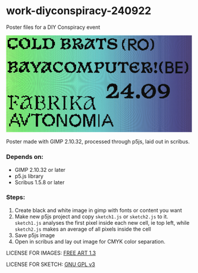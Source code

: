 # work-diyconspiracy-240922
Poster files for a DIY Conspiracy event

![main image](index4.png)

Poster made with GIMP 2.10.32, processed through p5js, laid out in scribus.

### Depends on:
- GIMP 2.10.32 or later
- p5.js library
- Scribus 1.5.8 or later


### Steps:
1. Create black and white image in gimp with fonts or content you want
2. Make new p5js project and copy `sketch1.js` or `sketch2.js` to it. `sketch1.js` analyses the first pixel inside each new cell, ie top left, while `sketch2.js` makes an average of all pixels inside the cell
3. Save p5js image
4. Open in scribus and lay out image for CMYK color separation.

LICENSE FOR IMAGES: [FREE ART 1.3](https://artlibre.org/licence/lal/en/)

LICENSE FOR SKETCH: [GNU GPL v3](https://www.gnu.org/licenses/gpl-3.0.en.html)
